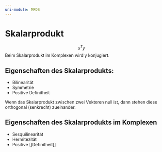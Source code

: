 ```yaml
---
uni-module: MFDS
---
```


# Skalarprodukt

$$x^Ty$$
Beim Skalarprodukt im Komplexen wird y konjugiert.

## Eigenschaften des Skalarprodukts:

- Bilinearität
- Symmetrie
- Positive Definitheit

Wenn das Skalarprodukt zwischen zwei Vektoren null ist, dann stehen diese orthogonal (senkrecht) zueinander.

## Eigenschaften des Skalarprodukts im Komplexen

- Sesquilinearität
- Hermitezität
- Positive [[Definitheit]]
